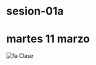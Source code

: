 # sesion-01a
# martes 11 marzo
![1a Clase](https://github.com/user-attachments/assets/64ae192c-436b-4611-9b1b-accd272d9b31)


